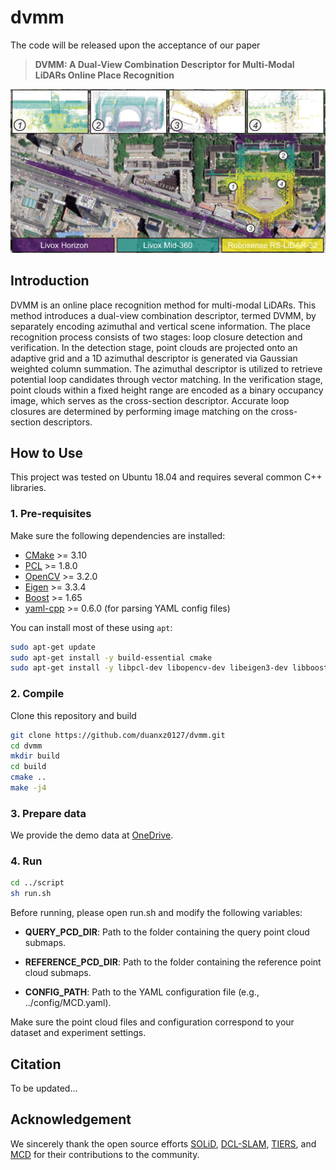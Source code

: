 # dvmm
The code will be released upon the acceptance of our paper 
> **DVMM: A Dual-View Combination Descriptor for Multi-Modal LiDARs Online Place Recognition**

![Figure_10](figure/DVMM_in_DCLSLAM.jpg)

## Introduction
DVMM is an online place recognition method for multi-modal LiDARs. This method introduces a dual-view combination descriptor, termed DVMM, by separately encoding azimuthal and vertical scene information. The place recognition process consists of two stages: loop closure detection and verification. In the detection stage, point clouds are projected onto an adaptive grid and a 1D azimuthal descriptor is generated via Gaussian weighted column summation. The azimuthal descriptor is utilized to retrieve potential loop candidates through vector matching. In the verification stage, point clouds within a fixed height range are encoded as a binary occupancy image, which serves as the cross-section descriptor. Accurate loop closures are determined by performing image matching on the cross-section descriptors.

## How to Use

This project was tested on Ubuntu 18.04 and requires several common C++ libraries.

### 1. Pre-requisites

Make sure the following dependencies are installed:

- [CMake](https://cmake.org/) >= 3.10  
- [PCL](https://github.com/PointCloudLibrary/pcl) >= 1.8.0  
- [OpenCV](https://opencv.org/) >= 3.2.0  
- [Eigen](http://eigen.tuxfamily.org/index.php?title=Main_Page) >= 3.3.4  
- [Boost](https://github.com/boostorg/boost) >= 1.65  
- [yaml-cpp](https://github.com/jbeder/yaml-cpp) >= 0.6.0 (for parsing YAML config files)  

You can install most of these using `apt`:

```bash
sudo apt-get update
sudo apt-get install -y build-essential cmake
sudo apt-get install -y libpcl-dev libopencv-dev libeigen3-dev libboost-all-dev libyaml-cpp-dev
```

### 2. Compile
Clone this repository and build

```bash
git clone https://github.com/duanxz0127/dvmm.git
cd dvmm
mkdir build
cd build
cmake ..
make -j4
```

### 3. Prepare data
We provide the demo data at [OneDrive](https://1drv.ms/f/c/fd72da3394f988c8/Er8Kqop3_u9CjW30TAGYjzUBsUPZXWh11RBGfynl192jTA?e=HfcgJH).



### 4. Run
```bash
cd ../script
sh run.sh
```
Before running, please open run.sh and modify the following variables:

- **QUERY_PCD_DIR**: Path to the folder containing the query point cloud submaps.

- **REFERENCE_PCD_DIR**: Path to the folder containing the reference point cloud submaps.

- **CONFIG_PATH**: Path to the YAML configuration file (e.g., ../config/MCD.yaml).

Make sure the point cloud files and configuration correspond to your dataset and experiment settings.

## Citation
<!-- This work is published in XXX, and please cite related papers: -->
To be updated...

## Acknowledgement
We sincerely thank the open source efforts [SOLiD](https://github.com/sparolab/SOLiD), [DCL-SLAM](https://github.com/zhongshp/DCL-SLAM), [TIERS](https://github.com/TIERS/tiers-lidars-dataset-enhanced), and [MCD](https://mcdviral.github.io/) for their contributions to the community.
